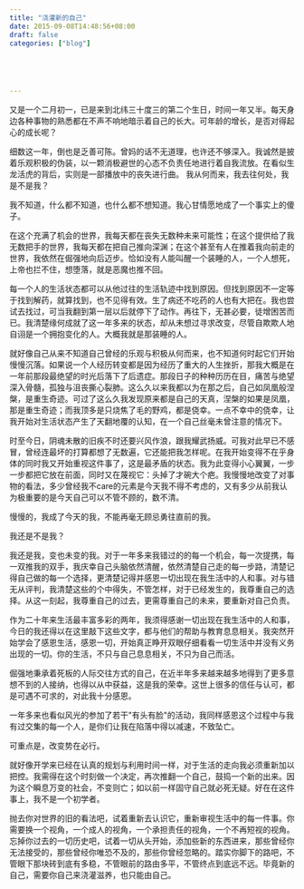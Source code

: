 ```yaml
---
title: "浇灌新的自己"
date: 2015-09-08T14:48:56+08:00
draft: false
categories: ["blog"]





---
```


又是一个二月初一，已是来到北纬三十度三的第二个生日，时间一年又半。每天身边各种事物的熟悉都在不声不响地暗示着自己的长大。可年龄的增长，是否对得起心的成长呢？

<!--more-->

细数这一年，倒也是乏善可陈。曾妈的话不无道理，也许还不够深入。我诚然是披着乐观积极的伪装，以一颗消极避世的心态不负责任地进行着自我流放。在看似生龙活虎的背后，实则是一部播放中的丧失进行曲。
我从何而来，我去往何处，我是不是我？

我不知道，什么都不知道，也什么都不想知道。我心甘情愿地成了一个事实上的傻子。

在这个充满了机会的世界，我每天都在丧失无数种未来可能性；在这个提供给了我无数把手的世界，我每天都在把自己推向深渊；在这个甚至有人在推着我向前走的世界，我依然在倔强地向后迈步。恰如没有人能叫醒一个装睡的人，一个人想死，上帝也拦不住，想堕落，就是恶魔也推不回。

每一个人的生活状态都可以从他过往的生活轨迹中找到原因。但找到原因不一定等于找到解药，就算找到，也不见得有效。生了病还不吃药的人也有大把在。我也尝试去找过，可当我翻到第一层以后就停下了动作。再往下，无甚必要，徒增困苦而已。我清楚缘何成就了这一年多来的状态，却从未想过寻求改变，尽管自欺欺人地自诩是一个拥抱变化的人。大概我就是那装睡的人。

就好像自己从来不知道自己曾经的乐观与积极从何而来，也不知道何时起它们开始慢慢沉落。如果说一个人经历转变都是因为经历了重大的人生挫折，那我大概是在一年前那段最绝望的时光后落下了后遗症。那段日子的种种历历在目，痛苦与绝望深入骨髓，孤独与沮丧撕心裂肺。这么久以来我都以为在那之后，自己如凤凰般涅槃，是重生奇迹。可过了这么久我发现原来都是自己的天真，涅槃的如果是凤凰，那是重生奇迹；而我顶多是只烧焦了毛的野鸡，都是侥幸。一点不幸中的侥幸，让我开始对生活状态产生了天翻地覆的认知，在一个自己丝毫未曾注意的情况下。

时至今日，阴魂未散的旧疾不时还要兴风作浪，跟我耀武扬威。可我对此早已不感冒，曾经连最坏的打算都想了无数遍，它还能把我怎样呢。在我开始变得不在乎身体的同时我又开始重视这件事了，这是最矛盾的状态。我为此变得小心翼翼，一步一步都把它放在前面，同时又在蔑视它：头掉了才碗大个疤。我慢慢地改变了对事物的看法，多少曾经我不care的元素是今天我不得不考虑的，又有多少从前我认为极重要的是今天自己可以不管不顾的，数不清。

慢慢的，我成了今天的我，不能再毫无顾忌勇往直前的我。

我还是不是我？

我还是我，变也未变的我。对于一年多来我错过的的每一个机会，每一次提携，每一双推我的双手，我庆幸自己头脑依然清醒，依然清楚自己走的每一步路，清楚记得自己做的每一个选择，更清楚记得并感恩一切出现在我生活中的人和事。对与错无从评判，我清楚这些的个中得失，不管怎样，对于已经发生的，我尊重自己的选择。从这一刻起，我尊重自己的过去，更需尊重自己的未来，要重新对自己负责。 

作为二十年来生活最丰富多彩的两年，我须得感谢一切出现在我生活中的人和事，今日的我还得以在这里敲下这些文字，都与他们的帮助与教育息息相关。我突然开始学会了感恩生活，感恩一切，开始真正睁开双眼仔细看看一切生活中并没有义务出现的一切。你的生活，不只与自己息息相关，不只为自己而活。

倔强地秉承着死板的人际交往方式的自己，在近半年多来越来越多地得到了更多意想不到的人接纳，也得以从中获益，这是我的荣幸。这世上很多的信任与认可，都是可遇不可求的，对此我十分感恩。

一年多来也看似风光的参加了若干"有头有脸"的活动，我同样感恩这个过程中与我有过交集的每一个人，是你们让我在陷落中得以减速，不致坠亡。

可重点是，改变势在必行。

就好像开学来已经在认真的规划与利用时间一样，对于生活的走向我必须重新加以把控。我需得在这个时刻做一个决定，再次推翻一个自己，鼓捣一个新的出来。因为这个瞬息万变的社会，不变则亡；如以前一样固守自己就必死无疑。好在在这件事上，我不是一个初学者。

抛去你对世界的旧的看法吧，试着重新去认识它，重新审视生活中的每一件事。你需要换一个视角，一个成人的视角，一个承担责任的视角，一个不再短视的视角。忘掉你过去的一切历史吧，试着一切从头开始，添加些新的东西进来，那些曾经你无法接受的，那些曾经你唯恐不及的，那些你曾经忽略的。踏实你脚下的路吧，不管眼下那块砖到底有多稳，不管眼前的路由多平，不管终点到底远不远。毕竟新的自己，需要你自己来浇灌滋养，也只能由自己。

